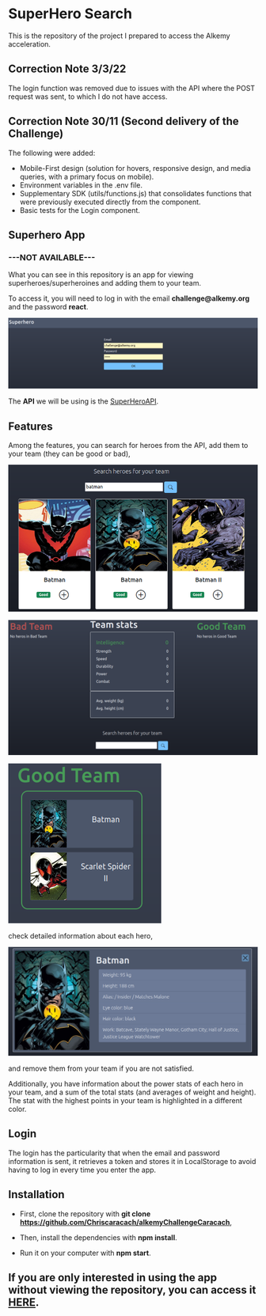 # SuperHero Search

This is the repository of the project I prepared to access the Alkemy acceleration.

## Correction Note 3/3/22

The login function was removed due to issues with the API where the POST request was sent, to which I do not have access.

## Correction Note 30/11 (Second delivery of the Challenge)

The following were added:

- Mobile-First design (solution for hovers, responsive design, and media queries, with a primary focus on mobile).
- Environment variables in the .env file.
- Supplementary SDK (utils/functions.js) that consolidates functions that were previously executed directly from the component.
- Basic tests for the Login component.

## Superhero App
### ---NOT AVAILABLE---
What you can see in this repository is an app for viewing superheroes/superheroines and adding them to your team.

To access it, you will need to log in with the email __challenge@alkemy.org__ and the password **react**.

![Login](imgReadme/login.png "Login")

The **API** we will be using is the [SuperHeroAPI](https://superheroapi.com/).

## Features

Among the features, you can search for heroes from the API, add them to your team (they can be good or bad),

![Search](imgReadme/heros.png "Search")

![Team](imgReadme/team.png "Team")

![Good Team](imgReadme/goodteam.png "Good Team")

check detailed information about each hero,

![Info](imgReadme/info.png "Info")

and remove them from your team if you are not satisfied.

Additionally, you have information about the power stats of each hero in your team, and a sum of the total stats (and averages of weight and height). The stat with the highest points in your team is highlighted in a different color.

## Login

The login has the particularity that when the email and password information is sent, it retrieves a token and stores it in LocalStorage to avoid having to log in every time you enter the app.

## Installation

- First, clone the repository with **git clone https://github.com/Chriscaracach/alkemyChallengeCaracach**,

- Then, install the dependencies with **npm install**.

- Run it on your computer with **npm start**.

## If you are only interested in using the app without viewing the repository, you can access it [HERE](https://alkemychallengeccaracach.web.app/).

